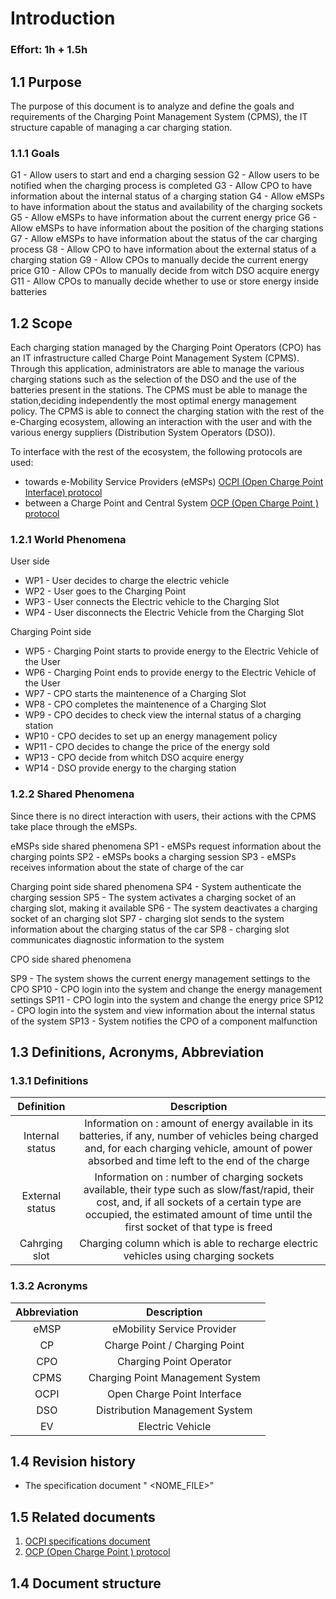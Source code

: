 # Introduction
### Effort: 1h + 1.5h

## 1.1 Purpose
The purpose of this document is to analyze and define the goals and requirements of the Charging Point Management System (CPMS), the IT structure capable of managing a car charging station.

### 1.1.1 Goals
G1 - Allow users to start and end a charging session
G2 - Allow users to be notified when the charging process is completed
G3 - Allow CPO to have information about the internal status of a charging station
G4 - Allow eMSPs to have information about the status and availability of the charging sockets
G5 - Allow eMSPs to have information about the current energy price
G6 - Allow eMSPs to have information about the position of the charging stations
G7 - Allow eMSPs to have information about the status of the car charging process 
G8 - Allow CPO to have information about the external status of a charging station
G9 - Allow CPOs to manually decide the current energy price
G10 - Allow CPOs to manually decide from witch DSO acquire energy 
G11 - Allow CPOs to manually decide whether to use or store energy inside batteries


## 1.2 Scope 

Each charging station managed by the Charging Point Operators (CPO) has an IT infrastructure called Charge Point Management System (CPMS). Through this application, administrators are able to manage the various charging stations such as the selection of the DSO and the use of the batteries present in the stations. The CPMS must be able to manage the station,deciding independently the most optimal energy management policy. The CPMS is able to connect the charging station with the rest of the e-Charging ecosystem, allowing an interaction with the user and with the various energy suppliers (Distribution System Operators (DSO)).


To interface with the rest of the ecosystem, the following protocols are used:
- towards e-Mobility Service Providers (eMSPs) [OCPI (Open Charge Point Interface) protocol](../Specs/OCPI-2.2.1.pdf) 
- between a Charge Point and Central System [OCP (Open Charge Point ) protocol](../Specs/ocpp-1.6.pdf.pdf) 


### 1.2.1 World Phenomena 

User side
- WP1 - User decides to charge the electric vehicle
- WP2 - User goes to the Charging Point
- WP3 - User connects the Electric vehicle to the Charging Slot
- WP4 - User disconnects the Electric Vehicle from the Charging Slot

Charging Point side
- WP5 - Charging Point starts to provide energy to the Electric Vehicle of the User
- WP6 - Charging Point ends to provide energy to the Electric Vehicle of the User
- WP7 - CPO starts the maintenence of a Charging Slot
- WP8 - CPO completes the maintenence of a Charging Slot
- WP9 - CPO decides to check view the internal status of a charging station
- WP10 - CPO decides to set up an energy management policy
- WP11 - CPO decides to change the price of the energy sold
- WP13 - CPO decide from whitch DSO acquire energy
- WP14 - DSO provide energy to the charging station        

### 1.2.2 Shared Phenomena
Since there is no direct interaction with users, their actions with the CPMS take place through the eMSPs.

eMSPs side shared phenomena
SP1 - eMSPs request information about the charging points
SP2 - eMSPs books a charging session 
SP3 - eMSPs receives information about the state of charge of the car

Charging point side shared phenomena
SP4 - System authenticate the charging session
SP5 - The system activates a charging socket of an charging slot, making it available
SP6 - The system deactivates a charging socket of an charging slot
SP7 - charging slot sends to the system information about the charging status of the car
SP8 - charging slot communicates diagnostic information to the system

CPO side shared phenomena

SP9 - The system shows the current energy management settings to the CPO
SP10 - CPO login into the system and change the energy management settings
SP11 - CPO login into the system and change the energy price
SP12 - CPO login into the system and view information about the internal status of the system
SP13 - System notifies the CPO of a component malfunction


## 1.3 Definitions, Acronyms, Abbreviation

### 1.3.1 Definitions
| Definition | Description |
| :---: | :---: |
| Internal status | Information on : amount of energy available in its batteries, if any,  number  of  vehicles  being  charged  and,  for  each  charging  vehicle,  amount  of  power absorbed and time left to the end of the charge |
| External status | Information on : number of charging sockets available, their type such as slow/fast/rapid, their cost, and, if all sockets of a certain type are occupied, the estimated amount of time until the first socket of that type is freed|
|Cahrging slot| Charging column which is able to recharge electric vehicles using charging sockets




### 1.3.2 Acronyms
| Abbreviation | Description |
| :---: | :---: |
|eMSP | eMobility Service Provider |
|CP | Charge Point / Charging Point |
|CPO | Charging Point Operator 
|CPMS | Charging Point Management System
|OCPI | Open Charge Point Interface
|DSO| Distribution Management System 
|EV | Electric Vehicle

## 1.4 Revision history
- The specification document " <NOME_FILE>"
## 1.5 Related documents
1. [OCPI specifications document](../Specs/OCPI-2.2.1.pdf)
2. [OCP (Open Charge Point ) protocol](../Specs/ocpp-1.6.pdf.pdf) 

## 1.4 Document structure
